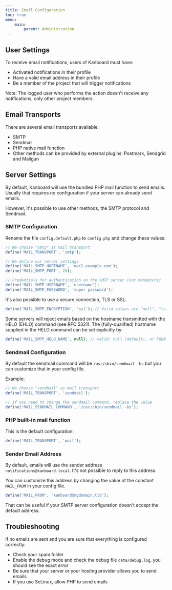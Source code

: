 ```yaml
---
title: Email Configuration
toc: true
menu:
    main:
        parent: Administration
---
```


User Settings
-------------

To receive email notifications, users of Kanboard must have:

- Activated notifications in their profile
- Have a valid email address in their profile
- Be a member of the project that will trigger notifications

Note: The logged user who performs the action doesn't receive any
notifications, only other project members.

Email Transports
----------------

There are several email transports available:

- SMTP
- Sendmail
- PHP native mail function
- Other methods can be provided by external plugins: Postmark,
    Sendgrid and Mailgun

Server Settings
---------------

By default, Kanboard will use the bundled PHP mail function to send
emails. Usually that requires no configuration if your server can
already send emails.

However, it's possible to use other methods, the SMTP protocol and
Sendmail.

### SMTP Configuration

Rename the file `config.default.php` to `config.php` and change these
values:

```php
// We choose "smtp" as mail transport
define('MAIL_TRANSPORT', 'smtp');

// We define our server settings
define('MAIL_SMTP_HOSTNAME', 'mail.example.com');
define('MAIL_SMTP_PORT', 25);

// Credentials for authentication on the SMTP server (not mandatory)
define('MAIL_SMTP_USERNAME', 'username');
define('MAIL_SMTP_PASSWORD', 'super password');
```

It's also possible to use a secure connection, TLS or SSL:

```php
define('MAIL_SMTP_ENCRYPTION', 'ssl'); // Valid values are "null", "ssl" or "tls"
```

Some servers will reject emails based on the hostname transmitted with
the HELO (EHLO) command (see RFC 5321). The (fully-qualified) hostname
supplied in the HELO command can be set explicitly by:

```php
define('MAIL_SMTP_HELO_NAME', null); // valid: null (default), or FQDN
```

### Sendmail Configuration

By default the sendmail command will be `/usr/sbin/sendmail -bs` but you
can customize that in your config file.

Example:

```php
// We choose "sendmail" as mail transport
define('MAIL_TRANSPORT', 'sendmail');

// If you need to change the sendmail command, replace the value
define('MAIL_SENDMAIL_COMMAND', '/usr/sbin/sendmail -bs');
```

### PHP built-in mail function

This is the default configuration:

```php
define('MAIL_TRANSPORT', 'mail');
```

### Sender Email Address

By default, emails will use the sender address
`notifications@kanboard.local`. It's not possible to reply to this
address.

You can customize this address by changing the value of the constant
`MAIL_FROM` in your config file.

```php
define('MAIL_FROM', 'kanboard@mydomain.tld');
```

That can be useful if your SMTP server configuration doesn't accept the
default address.

Troubleshooting
---------------

If no emails are sent and you are sure that everything is configured
correctly:

- Check your spam folder
- Enable the debug mode and check the debug file `data/debug.log`, you
    should see the exact error
- Be sure that your server or your hosting provider allows you to send
    emails
- If you use SeLinux, allow PHP to send emails
